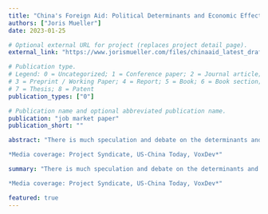 ```yaml
---
title: "China's Foreign Aid: Political Determinants and Economic Effects <a href="https://www.jorismueller.com/files/chinaaid_latest_draft.pdf"> pdf </a>"
authors: ["Joris Mueller"]
date: 2023-01-25

# Optional external URL for project (replaces project detail page).
external_link: "https://www.jorismueller.com/files/chinaaid_latest_draft.pdf"

# Publication type.
# Legend: 0 = Uncategorized; 1 = Conference paper; 2 = Journal article;
# 3 = Preprint / Working Paper; 4 = Report; 5 = Book; 6 = Book section;
# 7 = Thesis; 8 = Patent
publication_types: ["0"]

# Publication name and optional abbreviated publication name.
publication: "job market paper"
publication_short: ""

abstract: "There is much speculation and debate on the determinants and effects of China's foreign aid. China has recently become the largest provider of official finance to developing countries. Using a novel dataset, I document that when there is labor unrest in a Chinese prefecture, contracts for infrastructure aid projects are allocated to state-owned firms in the prefecture, and employment by these firms increases. Connections between these firms and other countries mean that China's response to domestic unrest affects the allocation of Chinese aid projects to recipient countries. I exploit this variation to develop a novel instrument for identifying the causal effects of Chinese aid on recipients. I find large positive short-term but small long-term effects on economic outcomes. <br/>

*Media coverage: Project Syndicate, US-China Today, VoxDev*"

summary: "There is much speculation and debate on the determinants and effects of China's foreign aid. China has recently become the largest provider of official finance to developing countries. Using a novel dataset, I document that when there is labor unrest in a Chinese prefecture, contracts for infrastructure aid projects are allocated to state-owned firms in the prefecture, and employment by these firms increases. Connections between these firms and other countries mean that China's response to domestic unrest affects the allocation of Chinese aid projects to recipient countries. I exploit this variation to develop a novel instrument for identifying the causal effects of Chinese aid on recipients. I find large positive short-term but small long-term effects on economic outcomes. <br/>

*Media coverage: Project Syndicate, US-China Today, VoxDev*"

featured: true
---
```


